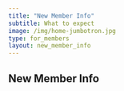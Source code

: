 ```yaml
---
title: "New Member Info"
subtitle: What to expect
image: /img/home-jumbotron.jpg
type: for_members
layout: new_member_info
---
```


<h2>New Member Info</h2>
